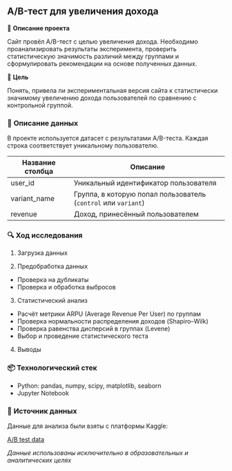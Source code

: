 ## A/B-тест для увеличения дохода

📝 **Описание проекта**

Сайт провёл A/B-тест с целью увеличения дохода. Необходимо проанализировать результаты эксперимента, проверить статистическую значимость различий между группами и сформулировать рекомендации на основе полученных данных.

🎯 **Цель**

Понять, привела ли экспериментальная версия сайта к статистически значимому увеличению дохода пользователей по сравнению с контрольной группой.

### 🧩 **Описание данных**

В проекте используется датасет с результатами A/B-теста. Каждая строка соответствует уникальному пользователю.

| Название столбца | Описание |
|------------------|----------|
| user_id          | Уникальный идентификатор пользователя |
| variant_name     | Группа, в которую попал пользователь (`control` или `variant`) |
| revenue          | Доход, принесённый пользователем |

### 🔍 **Ход исследования**

1. Загрузка данных

2. Предобработка данных

* Проверка на дубликаты
* Проверка и обработка выбросов

3. Статистический анализ

* Расчёт метрики ARPU (Average Revenue Per User) по группам
* Проверка нормальности распределения доходов (Shapiro–Wilk)
* Проверка равенства дисперсий в группах (Levene)
* Выбор и проведение статистического теста

4. Выводы

### 📦 **Технологический стек**

* Python: pandas, numpy, scipy, matplotlib, seaborn
* Jupyter Notebook

### 🔗 **Источник данных**
Данные для анализа были взяты с платформы Kaggle:

[A/B test data](https://www.kaggle.com/datasets/sergylog/ab-test-data)

*Данные использованы исключительно в образовательных и аналитических целях*
